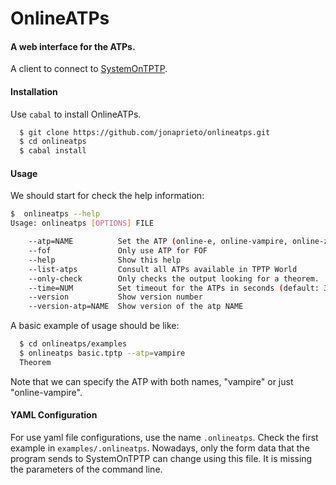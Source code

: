 # OnlineATPs

#### A web interface for the ATPs.

A client to connect to [SystemOnTPTP](http://www.cs.miami.edu/~tptp/cgi-bin/SystemOnTPTP).

#### Installation

Use `cabal` to install OnlineATPs.

```bash
  $ git clone https://github.com/jonaprieto/onlineatps.git
  $ cd onlineatps
  $ cabal install
```

#### Usage

We should start for check the help information:

```bash
$  onlineatps --help
Usage: onlineatps [OPTIONS] FILE

    --atp=NAME          Set the ATP (online-e, online-vampire, online-z3, ...)
    --fof               Only use ATP for FOF
    --help              Show this help
    --list-atps         Consult all ATPs available in TPTP World
    --only-check        Only checks the output looking for a theorem.
    --time=NUM          Set timeout for the ATPs in seconds (default: 300)
    --version           Show version number
    --version-atp=NAME  Show version of the atp NAME
```

A basic example of usage should be like:

```bash
  $ cd onlineatps/examples
  $ onlineatps basic.tptp --atp=vampire
  Theorem
```
Note that we can specify the ATP with both names, "vampire" or just "online-vampire".

#### YAML Configuration

For use yaml file configurations, use the name `.onlineatps`.
Check the first example in `examples/.onlineatps`. Nowadays, only the form data
that the program sends to SystemOnTPTP can change using this file. It is
missing the parameters of the command line.
